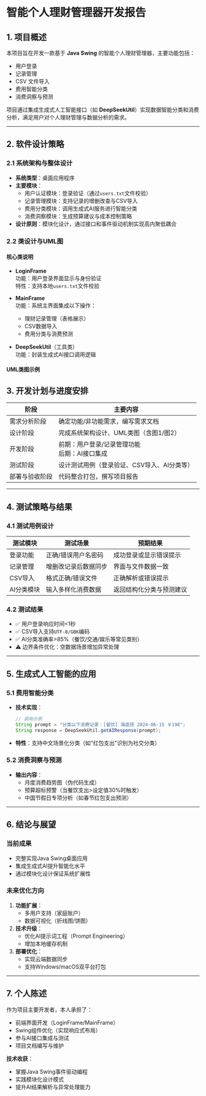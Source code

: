 # 智能个人理财管理器开发报告

## 1. 项目概述
本项目旨在开发一款基于 **Java Swing** 的智能个人理财管理器，主要功能包括：
- 用户登录
- 记录管理
- CSV 文件导入
- 费用智能分类
- 消费洞察与预测

项目通过集成生成式人工智能接口（如 **DeepSeekUtil**）实现数据智能分类和消费分析，满足用户对个人理财管理与数据分析的需求。

---

## 2. 软件设计策略

### 2.1 系统架构与整体设计
- **系统类型**：桌面应用程序
- **主要模块**：
  - 用户认证模块：登录验证（通过`users.txt`文件校验）
  - 记录管理模块：支持记录的增删改查与CSV导入
  - 费用分类模块：调用生成式AI服务进行智能分类
  - 消费洞察模块：生成预算建议与成本控制策略
- **设计原则**：模块化设计，通过接口和事件驱动机制实现高内聚低耦合

### 2.2 类设计与UML图
#### 核心类说明
- **LoginFrame**  
  功能：用户登录界面显示与身份验证  
  特性：支持本地`users.txt`文件校验

- **MainFrame**  
  功能：系统主界面集成以下操作：
  - 理财记录管理（表格展示）
  - CSV数据导入
  - 费用分类与消费预测

- **DeepSeekUtil**（工具类）  
  功能：封装生成式AI接口调用逻辑

#### UML类图示例



## 3. 开发计划与进度安排
| 阶段                | 主要内容                                                                 |
|---------------------|--------------------------------------------------------------------------|
| 需求分析阶段        | 确定功能/非功能需求，编写需求文档                                         |
| 设计阶段            | 完成系统架构设计、UML类图（含图1/图2）                                    |
| 开发阶段            | 前期：用户登录/记录管理功能<br>后期：AI接口集成                           |
| 测试阶段            | 设计测试用例（登录验证、CSV导入、AI分类等）                               |
| 部署与验收阶段      | 代码整合打包，撰写项目报告                                                |

---

## 4. 测试策略与结果
### 4.1 测试用例设计
| 测试模块        | 测试场景                          | 预期结果                          |
|-----------------|-----------------------------------|-----------------------------------|
| 登录功能        | 正确/错误用户名密码               | 成功登录或显示错误提示            |
| 记录管理        | 增删改记录后数据同步              | 界面与文件数据一致                |
| CSV导入         | 格式正确/错误文件                 | 正确解析或错误提示                |
| AI分类模块      | 输入多样化消费数据                | 返回结构化分类与预测建议          |

### 4.2 测试结果
- ✅ 用户登录响应时间<1秒
- ✅ CSV导入支持`UTF-8/GBK`编码
- ✅ AI分类准确率>85%（餐饮/交通/娱乐等常见类别）
- ⚠️ 边界条件优化：空数据场景增加异常处理

---

## 5. 生成式人工智能的应用
### 5.1 费用智能分类
- **技术实现**：
  ```java
  // 调用示例
  String prompt = "分类以下消费记录：[餐饮] 海底捞 2024-06-15 ￥198";
  String response = DeepSeekUtil.getAIResponse(prompt);
  ```
- **特性**：支持中文场景化分类（如"红包支出"识别为社交分类）

### 5.2 消费洞察与预测
- **输出内容**：
  - 月度消费趋势图（伪代码生成）
  - 预算超标预警（当餐饮支出>设定值30%时触发）
  - 中国节假日专项分析（如春节红包支出预测）

---

## 6. 结论与展望
### 当前成果
- 完整实现Java Swing桌面应用
- 集成生成式AI提升智能化水平
- 通过模块化设计保证系统扩展性

### 未来优化方向
1. **功能扩展**：
   - 多用户支持（家庭账户）
   - 数据可视化（折线图/饼图）
2. **技术升级**：
   - 优化AI提示词工程（Prompt Engineering）
   - 增加本地缓存机制
3. **部署优化**：
   - 实现云端数据同步
   - 支持Windows/macOS双平台打包

---

## 7. 个人陈述
作为项目主要开发者，本人承担了：
- 前端界面开发（LoginFrame/MainFrame）
- Swing组件优化（实现响应式布局）
- 参与AI接口集成与测试
- 项目文档编写与维护

**技术收获**：
- 掌握Java Swing事件驱动编程
- 实践模块化设计模式
- 提升AI结果解析与异常处理能力
```
